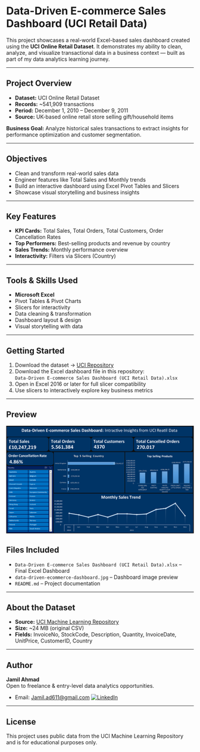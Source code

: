 # **Data-Driven E-commerce Sales Dashboard (UCI Retail Data)**

This project showcases a real-world Excel-based sales dashboard created using the **UCI Online Retail Dataset**. It demonstrates my ability to clean, analyze, and visualize transactional data in a business context — built as part of my data analytics learning journey.

---

## **Project Overview**

- **Dataset:** UCI Online Retail Dataset  
- **Records:** ~541,909 transactions  
- **Period:** December 1, 2010 – December 9, 2011  
- **Source:** UK-based online retail store selling gift/household items  

**Business Goal:** Analyze historical sales transactions to extract insights for performance optimization and customer segmentation.

---

## **Objectives**

- Clean and transform real-world sales data  
- Engineer features like Total Sales and Monthly trends  
- Build an interactive dashboard using Excel Pivot Tables and Slicers  
- Showcase visual storytelling and business insights  

---

## **Key Features**

- **KPI Cards:** Total Sales, Total Orders, Total Customers, Order Cancellation Rates  
- **Top Performers:** Best-selling products and revenue by country  
- **Sales Trends:** Monthly performance overview   
- **Interactivity:** Filters via Slicers (Country)  

---

## **Tools & Skills Used**

- **Microsoft Excel**  
- Pivot Tables & Pivot Charts  
- Slicers for interactivity  
- Data cleaning & transformation  
- Dashboard layout & design  
- Visual storytelling with data  

---

## **Getting Started**

1. Download the dataset → [UCI Repository](https://archive.ics.uci.edu/ml/datasets/online+retail)  
2. Download the Excel dashboard file in this repository:  
   `Data-Driven E-commerce Sales Dashboard (UCI Retail Data).xlsx`  
3. Open in Excel 2016 or later for full slicer compatibility  
4. Use slicers to interactively explore key business metrics  

---

## **Preview**
![Dashboard Preview](data-driven-ecommerce-dashboard.jpg)


## **Files Included**

- `Data-Driven E-commerce Sales Dashboard (UCI Retail Data).xlsx` – Final Excel Dashboard  
- `data-driven-ecommerce-dashboard.jpg` – Dashboard image preview  
- `README.md` – Project documentation  

---

## **About the Dataset**

- **Source:** [UCI Machine Learning Repository](https://archive.ics.uci.edu/ml/datasets/online+retail)  
- **Size:** ~24 MB (original CSV)  
- **Fields:** InvoiceNo, StockCode, Description, Quantity, InvoiceDate, UnitPrice, CustomerID, Country  

---

## **Author**

**Jamil Ahmad**  
Open to freelance & entry-level data analytics opportunities.  
- Email: Jamil.ad611@gmail.com 
[![LinkedIn](https://img.shields.io/badge/Follow%20me-LinkedIn-0A66C2?style=for-the-badge&logo=linkedin&logoColor=white)](https://www.linkedin.com/in/jamil611/)
---

## **License**

This project uses public data from the UCI Machine Learning Repository and is for educational purposes only.
